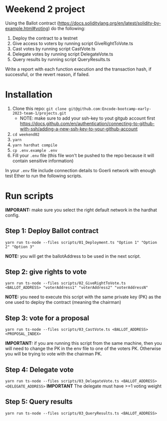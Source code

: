 # Weekend 2 project

Using the Ballot contract (https://docs.soliditylang.org/en/latest/solidity-by-example.html#voting) do the following:

1. Deploy the contract to a testnet
2. Give access to voters by running script GiveRightToVote.ts
3. Cast votes by running script CastVote.ts
4. Delegate votes by running script DelegateVote.ts
5. Query results by running script QueryResults.ts

Write a report with each function execution and the transaction hash, if successful, or the revert reason, if failed.

# Installation

1. Clone this repo: `git clone git@github.com:Encode-bootcamp-early-2023-team-1/projects.git`
   - NOTE: make sure to add your ssh-key to yout gitgub account first https://docs.github.com/en/authentication/connecting-to-github-with-ssh/adding-a-new-ssh-key-to-your-github-account
2. `cd weekend02`
3. `yarn`
4. `yarn hardhat compile`
5. `cp .env.example .env`
6. Fill your `.env` file (this file won't be pushed to the repo because it will contain sensitive information)

In your `.env` file include connection details to Goerli network with enough test Ether to run the following scripts.

# Run scripts

**IMPORANT:** make sure you select the right default network in the hardhat config.

## Step 1: Deploy Ballot contract

`yarn run ts-node --files scripts/01_Deployment.ts "Option 1" "Option 2" "Option 3"`

**NOTE:** you will get the ballotAddress to be used in the next script.

## Step 2: give rights to vote

`yarn run ts-node --files scripts/02_GiveRightToVote.ts <BALLOT_ADDRESS> "voterAddress1" "voterAddress2" "voterAddressN"`

**NOTE:** you need to execute this script with the same private key (PK) as the one used to deploy the contract (meaning the chairman)

## Step 3: vote for a proposal

`yarn run ts-node --files scripts/03_CastVote.ts <BALLOT_ADDRESS> <PROPOSAL_INDEX>`

**IMPORTANT:** if you are running this script from the same machine, then you will need to change the PK in the env file to one of the voters PK. Otherwise you will be trying to vote with the chairman PK.

## Step 4: Delegate vote
`yarn run ts-node --files scripts/03_DelegateVote.ts <BALLOT_ADDRESS> <DELEGATE_ADDRESS>`
**IMPORTANT** The delegate must have >=1 voting weight

## Step 5: Query results
`yarn run ts-node --files scripts/03_QueryResults.ts <BALLOT_ADDRESS>`
